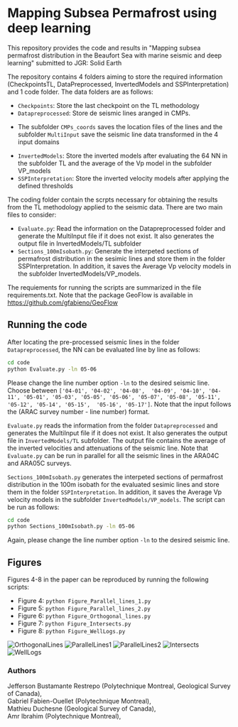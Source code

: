 # Mapping Subsea Permafrost using deep learning

This repository provides the code and results in "Mapping subsea permafrost distribution in the Beaufort Sea with marine 
seismic and deep learning" submitted to JGR: Solid Earth

The repository contains 4 folders aiming to store the required information (CheckpointsTL, DataPreprocessed, InvertedModels 
and SSPInterpretation) and 1 code folder. The data folders are as follows:

* `Checkpoints`: Store the last checkpoint on the TL methodology
* `Datapreprocessed`: Store de seismic lines aranged in CMPs. 
- The subfolder `CMPs_coords` saves the location files of the 
lines and the subfolder `MultiInput` save the seismic line data transformed in the 4 input domains
* `InvertedModels`: Store the inverted models after evaluating the 64 NN in the subfolder TL and the average of the Vp 
model
in the subfolder VP_models
* `SSPInterpretation`: Store the inverted velocity models after applying the defined thresholds

The coding folder contain the scrpts necessary for obtaining the results from the TL methodology applied to the seismic 
data. There are two main files to consider:

* `Evaluate.py`: Read the information on the Datapreprocessed folder and generate the MultiInput file if it does not 
exist. It also generates the output file in InvertedModels/TL subfolder
* `Sections_100mIsobath.py`: Generate the interpeted sections of permafrost distribution in the sesimic lines and store 
them in the folder SSPInterpretation. In addition, it saves the Average Vp velocity models in the subfolder 
InvertedModels/VP_models.

The requiements for running the scripts are summarized in the file requirements.txt. Note that the package GeoFlow is 
available in https://github.com/gfabieno/GeoFlow

## Running the code

After locating the pre-processed seismic lines in the folder `Datapreprocessed`, the NN can be evaluated line by line as
follows:

```bash
cd code
python Evaluate.py -ln 05-06
```
Please change the line number option `-ln` to the desired seismic line. Choose between `['04-01', '04-02', '04-08', 
'04-09', '04-10', '04-11', '05-01', '05-03', '05-05', '05-06', '05-07', '05-08', '05-11', '05-12', '05-14', '05-15', 
'05-16', '05-17']`. 
Note that the input follows the (ARAC survey number - line number) format.

`Evaluate.py` reads the information from the folder `Datapreprocessed` and generates the MultiInput file if it does not
exist. It also generates the output file in `InvertedModels/TL` subfolder. The output file contains the average of the
inverted velocities and attenuations of the seismic line. Note that `Evaluate.py` can be run in parallel for all the 
seismic lines in the ARA04C and ARA05C surveys.

`Sections_100mIsobath.py` generates the interpeted sections of permafrost distribution in the 100m isobath for the 
evaluated sesimic lines and store them in the folder `SSPInterpretation`. In addition, it saves the Average Vp velocity 
models in the subfolder `InvertedModels/VP_models`. The script can be run as follows:

```bash
cd code
python Sections_100mIsobath.py -ln 05-06
```
Again, please change the line number option `-ln` to the desired seismic line.


## Figures

Figures 4-8 in the paper can be reproduced by running the following scripts:

* Figure 4: `python Figure_Parallel_lines_1.py`
* Figure 5: `python Figure_Parallel_lines_2.py`
* Figure 6: `python Figure_Orthogonal_lines.py`
* Figure 7: `python Figure_Intersects.py`
* Figure 8: `python Figure_WellLogs.py` 


![OrthogonalLines](https://github.com/GeoCode-polymtl/Mapping_SSP_NN/tree/main/code/figs/Figure_Orthogonal_lines.png)
![ParallelLines1](https://github.com/GeoCode-polymtl/Mapping_SSP_NN/tree/main/code/figs/Figure_Parallel_lines_1.png)
![ParallelLines2](https://github.com/GeoCode-polymtl/Mapping_SSP_NN/tree/main/code/figs/Figure_Parallel_lines_2.png)
![Intersects](https://github.com/GeoCode-polymtl/Mapping_SSP_NN/tree/main/code/figs/Figure_Intersects.png)
![WellLogs](https://github.com/GeoCode-polymtl/Mapping_SSP_NN/tree/main/code/figs/Figure_WellLogs.png)

### Authors
Jefferson Bustamante Restrepo (Polytechnique Montreal, Geological Survey of Canada), <br />
Gabriel Fabien-Ouellet (Polytechnique Montreal), <br />
Mathieu Duchesne (Geological Survey of Canada), <br />
Amr Ibrahim (Polytechnique Montreal),